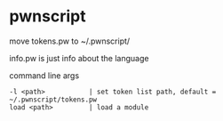 # pwnscript

move tokens.pw to ~/.pwnscript/

info.pw is just info about the language

command line args

    -l <path>           | set token list path, default = ~/.pwnscript/tokens.pw
    load <path>         | load a module
